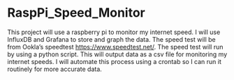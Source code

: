 # RaspPi_Speed_Monitor
This project will use a raspberry pi to monitor my internet speed. I will use InfluxDB and Grafana to store and graph the data. The speed test will be from Ookla’s speedtest https://www.speedtest.net/. The speed test will run by using a python script. This will output data as a csv file for monitoring my internet speeds. I will automate this process using a crontab so I can run it routinely for more accurate data.
